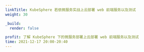 ```yaml
---
linkTitle: KubeSphere 若依微服务实战上云部署 web 前端服务以及测试
weight: 30

_build:
  render: false

profit: 了解 KubeSphere 下的微服务部署上云部署 web 前端服务以及测试
time: 2021-12-17 20:00-20:40
---
```

